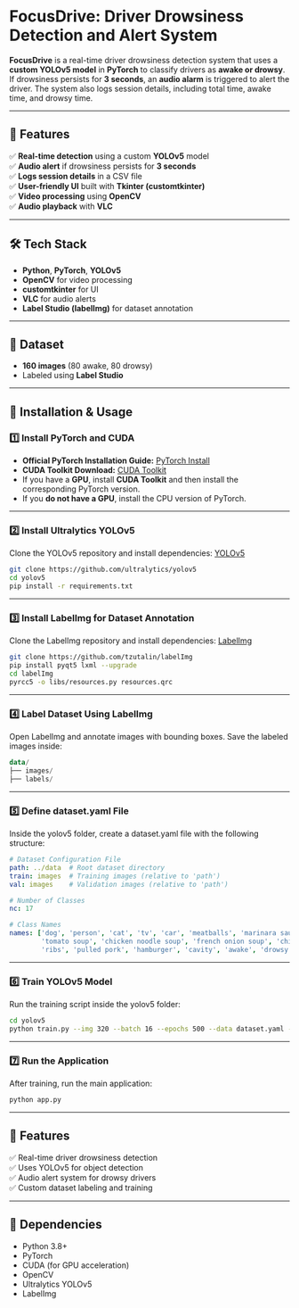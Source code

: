 # FocusDrive: Driver Drowsiness Detection and Alert System  

**FocusDrive** is a real-time driver drowsiness detection system that uses a **custom YOLOv5 model** in **PyTorch** to classify drivers as **awake or drowsy**. If drowsiness persists for **3 seconds**, an **audio alarm** is triggered to alert the driver. The system also logs session details, including total time, awake time, and drowsy time.

---

## 📌 Features  
✅ **Real-time detection** using a custom **YOLOv5** model  
✅ **Audio alert** if drowsiness persists for **3 seconds**  
✅ **Logs session details** in a CSV file  
✅ **User-friendly UI** built with **Tkinter (customtkinter)**  
✅ **Video processing** using **OpenCV**  
✅ **Audio playback** with **VLC**  

---

## 🛠 Tech Stack  
- **Python**, **PyTorch**, **YOLOv5**  
- **OpenCV** for video processing  
- **customtkinter** for UI  
- **VLC** for audio alerts  
- **Label Studio (labelImg)** for dataset annotation  

---

## 📂 Dataset  
- **160 images** (80 awake, 80 drowsy)  
- Labeled using **Label Studio**  

---

## 🚀 Installation & Usage  

### **1️⃣ Install PyTorch and CUDA**  
- **Official PyTorch Installation Guide:** [PyTorch Install](https://pytorch.org/get-started/locally/)  
- **CUDA Toolkit Download:** [CUDA Toolkit](https://developer.nvidia.com/cuda-downloads?target_os=Windows&target_arch=x86_64)  
- If you have a **GPU**, install **CUDA Toolkit** and then install the corresponding PyTorch version.  
- If you **do not have a GPU**, install the CPU version of PyTorch.  

---

### **2️⃣ Install Ultralytics YOLOv5**  
Clone the YOLOv5 repository and install dependencies:  [YOLOv5](https://github.com/ultralytics/yolov5)
```bash
git clone https://github.com/ultralytics/yolov5
cd yolov5
pip install -r requirements.txt
```

---

### **3️⃣ Install LabelImg for Dataset Annotation**
Clone the LabelImg repository and install dependencies: [LabelImg](https://github.com/tzutalin/labelImg)
```bash
git clone https://github.com/tzutalin/labelImg
pip install pyqt5 lxml --upgrade
cd labelImg
pyrcc5 -o libs/resources.py resources.qrc
```

---

### **4️⃣ Label Dataset Using LabelImg**
Open LabelImg and annotate images with bounding boxes.
Save the labeled images inside:
```kotlin
data/
├── images/
├── labels/
```

---

### **5️⃣ Define dataset.yaml File**
Inside the yolov5 folder, create a dataset.yaml file with the following structure:
```yaml
# Dataset Configuration File
path: ../data  # Root dataset directory
train: images  # Training images (relative to 'path')
val: images    # Validation images (relative to 'path')

# Number of Classes
nc: 17 

# Class Names
names: ['dog', 'person', 'cat', 'tv', 'car', 'meatballs', 'marinara sauce', 
        'tomato soup', 'chicken noodle soup', 'french onion soup', 'chicken breast', 
        'ribs', 'pulled pork', 'hamburger', 'cavity', 'awake', 'drowsy']
```

---

### **6️⃣ Train YOLOv5 Model**
Run the training script inside the yolov5 folder:
```bash
cd yolov5
python train.py --img 320 --batch 16 --epochs 500 --data dataset.yaml --weights yolov5s.pt --workers 2
```

---

### **7️⃣ Run the Application**
After training, run the main application:
```bash
python app.py
```

---

## 🎯 Features
✅ Real-time driver drowsiness detection  
✅ Uses YOLOv5 for object detection  
✅ Audio alert system for drowsy drivers  
✅ Custom dataset labeling and training  

---

## 📌 Dependencies
- Python 3.8+
- PyTorch
- CUDA (for GPU acceleration)
- OpenCV
- Ultralytics YOLOv5
- LabelImg
